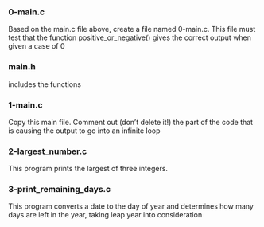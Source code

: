 ### 0-main.c

Based on the main.c file above, create a file named 0-main.c. This file must test that the function positive_or_negative() gives the correct output when given a case of 0

### main.h
 
includes the functions

### 1-main.c

Copy this main file. Comment out (don’t delete it!) the part of the code that is causing the output to go into an infinite loop

### 2-largest_number.c

This program prints the largest of three integers.

### 3-print_remaining_days.c

This program converts a date to the day of year and determines how many days are left in the year, taking leap year into consideration
